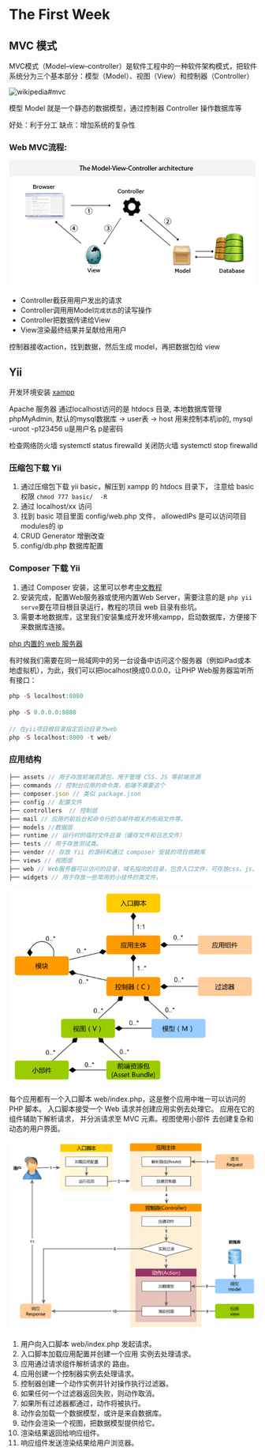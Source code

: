 # The First Week

## MVC 模式

MVC模式（Model–view–controller）是软件工程中的一种软件架构模式，把软件系统分为三个基本部分：模型（Model）、视图（View）和控制器（Controller）

![wikipedia#mvc](https://upload.wikimedia.org/wikipedia/commons/thumb/a/a0/MVC-Process.svg/1280px-MVC-Process.svg.png)

模型 Model 就是一个静态的数据模型，通过控制器 Controller 操作数据库等 

好处：利于分工
缺点：增加系统的复杂性

### Web MVC流程:

![mvc](../../../images/live/week_first/web_mvc.gif)

* Controller截获⽤用户发出的请求 
* Controller调⽤用Model`完成状态`的读写操作 
* Controller把数据传递给View 
* View渲染最终结果并呈献给⽤用户

控制器接收action，找到数据，然后生成 model，再把数据包给 view

## Yii

开发环境安装 [xampp](https://www.apachefriends.org/zh_cn/index.html)

Apache 服务器 通过localhost访问的是 htdocs 目录,
本地数据库管理 phpMyAdmin,
默认的mysql数据库 -> user表 -> host 用来控制本机ip的,
mysql -uroot -p123456 u是用户名 p是密码

检查网络防火墙 systemctl status firewalld
关闭防火墙 systemctl stop firewalld

### 压缩包下载 Yii

1. 通过压缩包下载 yii  basic，解压到 xampp 的 htdocs 目录下， 注意给 basic 权限 `chmod 777 basic/  -R ` 
2. 通过 localhost/xx 访问
3. 找到 basic 项目里面 config/web.php 文件， allowedIPs 是可以访问项目modules的 ip
4. CRUD Generator 增删改查
5. config/db.php 数据库配置

### Composer 下载 Yii

1. 通过 Composer 安装，这里可以参考[中文教程](https://www.yiichina.com/doc/guide/2.0/start-installation)
2. 安装完成，配置Web服务器或使用内置Web Server，需要注意的是 `php yii serve`要在项目根目录运行，教程的项目 web 目录有些坑。
3. 需要本地数据库，这里我们安装集成开发环境xampp，启动数据库，方便接下来数据库连接。

[php 内置的 web 服务器](https://secure.php.net/manual/zh/features.commandline.webserver.php)

有时候我们需要在同一局域网中的另一台设备中访问这个服务器（例如iPad或本地虚拟机），为此，我们可以把localhost换成0.0.0.0，让PHP Web服务器监听所有接口：

```php
php -S localhost:8080

php -S 0.0.0.0:8080

// 在yii项目根目录指定启动目录为web
php -S localhost:8000 -t web/
```
### 应用结构
```js
├── assets // 用于存放前端资源包，用于管理 CSS、JS 等前端资源
├── commands // 控制台应用的命令类，前端不需要这个
├── composer.json // 类似 package.json
├── config // 配置文件
├── controllers  // 控制层
├── mail // 应用的前后台和命令行的与邮件相关的布局文件等。
├── models //数据层
├── runtime // 运行时的临时文件目录（缓存文件和日志文件）
├── tests // 用于存放测试类。
├── vendor // 存放 Yii 的源码和通过 composer 安装的项目依赖库
├── views // 视图层
├── web // Web服务器可以访问的目录，域名指向的目录，包含入口文件，可存放css、js、img、font等静态资源
├── widgets // 用于存放一些常用的小挂件的类文件。
```

![静态结构 UML 关联图](../../../images/live/week_first/application-structure.png)

每个应用都有一个入口脚本 web/index.php，这是整个应用中唯一可以访问的 PHP 脚本。 入口脚本接受一个 Web 请求并创建应用实例去处理它。 应用在它的组件辅助下解析请求， 并分派请求至 MVC 元素。视图使用小部件 去创建复杂和动态的用户界面。

![请求生命周期](../../../images/live/week_first/request-lifecycle.png)

1. 用户向入口脚本 web/index.php 发起请求。
2. 入口脚本加载应用配置并创建一个应用 实例去处理请求。
3. 应用通过请求组件解析请求的 路由。
4. 应用创建一个控制器实例去处理请求。
5. 控制器创建一个动作实例并针对操作执行过滤器。
6. 如果任何一个过滤器返回失败，则动作取消。
7. 如果所有过滤器都通过，动作将被执行。
8. 动作会加载一个数据模型，或许是来自数据库。
9. 动作会渲染一个视图，把数据模型提供给它。
10. 渲染结果返回给响应组件。
11. 响应组件发送渲染结果给用户浏览器。